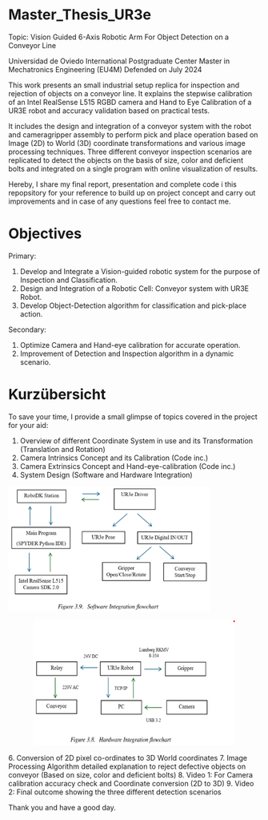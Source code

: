 # Master_Thesis_UR3e
Topic: Vision Guided 6-Axis Robotic Arm For Object Detection on a Conveyor Line

Universidad de Oviedo
International Postgraduate Center
Master in Mechatronics Engineering (EU4M)
Defended on July 2024

This work presents an small industrial setup replica for inspection and rejection of objects on a conveyor line. It explains the stepwise calibration of an Intel RealSense L515 RGBD camera and Hand
to Eye Calibration of a UR3E robot and accuracy validation based on practical tests. 

It includes the design and integration of a conveyor system with the robot and cameragripper assembly to perform pick and place operation based on Image (2D) to World (3D) coordinate transformations and various image processing techniques. Three different conveyor inspection scenarios are replicated to detect the objects on the basis of size, color and deficient bolts and integrated on a single program with online visualization of results.

Hereby, I share my final report, presentation and complete code i this repopsitory for your reference to build up on project concept and carry out improvements and in case of any questions feel free to contact me.

# Objectives

Primary:
1. Develop and Integrate a Vision-guided robotic system for the purpose of Inspection and Classification.
2. Design and Integration of a Robotic Cell: Conveyor system with UR3E Robot.
3. Develop Object-Detection algorithm for classification and pick-place action.

Secondary:
1. Optimize Camera and Hand-eye calibration for accurate operation.
2. Improvement of Detection and Inspection algorithm in a dynamic scenario.

# Kurzübersicht
To save your time, I provide a small glimpse of topics covered in the project for your aid:
1. Overview of different Coordinate System in use and its Transformation (Translation and Rotation)
2. Camera Intrinsics Concept and its Calibration (Code inc.)
3. Camera Extrinsics Concept and Hand-eye-calibration (Code inc.)
4. System Design (Software and Hardware Integration)
   <p align="center">
  <img src="Miscellaneous/Software_Setup.png" width="80%" height="250">
</p>
<p align="center">
  <img src="Miscellaneous/Hardware_Integration.png" width="80%" height="250">
</p>
6. Conversion of 2D pixel co-ordinates to 3D World coordinates
7. Image Processing Algorithm detailed explanation to reject defective objects on conveyor (Based on size, color and deficient bolts)
8. Video 1: For Camera calibration accuracy check and Coordinate conversion (2D to 3D)
9. Video 2: Final outcome showing the three different detection scenarios

Thank you and have a good day. 
  











